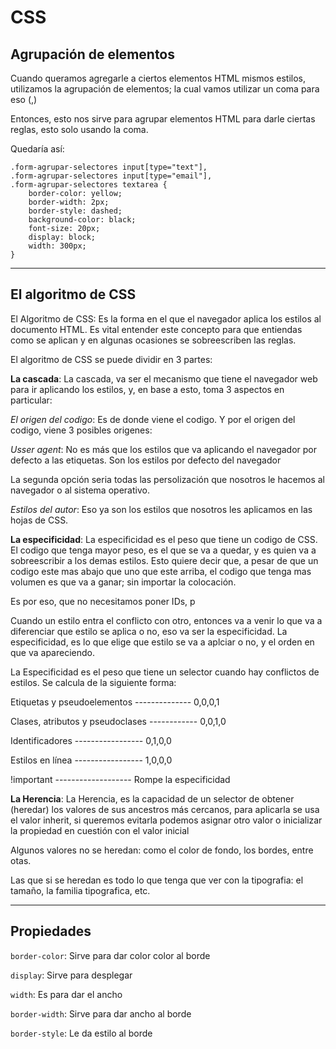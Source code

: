 # CSS

## Agrupación de elementos

Cuando queramos agregarle a ciertos elementos HTML mismos estilos, utilizamos la agrupación de elementos; la cual vamos utilizar un coma para eso (,)

Entonces, esto nos sirve para agrupar elementos HTML para darle ciertas reglas, esto solo usando la coma. 

Quedaría así:
```
.form-agrupar-selectores input[type="text"],
.form-agrupar-selectores input[type="email"],
.form-agrupar-selectores textarea {
    border-color: yellow;
    border-width: 2px;
    border-style: dashed;
    background-color: black;
    font-size: 20px;
    display: block;
    width: 300px;
}
```

---

## El algoritmo de CSS

El Algoritmo de CSS: Es la forma en el que el navegador aplica los estilos al documento HTML. Es vital entender este concepto para que entiendas como se aplican y en algunas ocasiones se sobreescriben las reglas.

El algoritmo de CSS se puede dividir en 3 partes:

**La cascada**: La cascada, va ser el mecanismo que tiene el navegador web para ir aplicando los estilos, y, en base a esto, toma 3 aspectos en particular:

*El origen del codigo*: Es de donde viene el codigo. Y por el origen del codigo, viene 3 posibles origenes: 

   *Usser agent*: No es más que los estilos que va aplicando el navegador por defecto a las etiquetas. Son los estilos por defecto del navegador

   La segunda opción seria todas las persolización que nosotros le hacemos al navegador o al sistema operativo.

   *Estilos del autor*: Eso ya son los estilos que nosotros les aplicamos en las hojas de CSS.


**La especificidad**: La especificidad es el peso que tiene un codigo de CSS. El codigo que tenga mayor peso, es el que se va a quedar, y es quien va a sobreescribir a los demas estilos.
Esto quiere decir que, a pesar de que un codigo este mas abajo que uno que este arriba, el codigo que tenga mas volumen es que va a ganar; sin importar la colocación.

Es por eso, que no necesitamos poner IDs, p

Cuando un estilo entra el conflicto con otro, entonces va a venir lo que va a diferenciar que estilo se aplica o no, eso va ser la especificidad. La especificidad, es lo que elige que estilo se va a aplciar o no, y el orden en que va apareciendo. 

La Especificidad es el peso que tiene un selector cuando hay conflictos de estilos. Se calcula de la siguiente forma:

Etiquetas y pseudoelementos -------------- 0,0,0,1

Clases, atributos y pseudoclases ------------ 0,0,1,0

Identificadores ----------------- 0,1,0,0

Estilos en línea ----------------- 1,0,0,0

!important ------------------- Rompe la especificidad


**La Herencia**: La Herencia, es la capacidad de un selector de obtener (heredar) los valores de sus ancestros más cercanos, para aplicarla se usa el valor inherit, si queremos evitarla podemos asignar otro valor o inicializar la propiedad en cuestión con el valor inicial

Algunos valores no se heredan: como el color de fondo, los bordes, entre otas. 

Las que si se heredan es todo lo que tenga que ver con la tipografia: el tamaño, la familia tipografica, etc.



---

## Propiedades

`border-color`: Sirve para dar color color al borde

`display`: Sirve para desplegar

`width`: Es para dar el ancho

`border-width`: Sirve para dar ancho al borde

`border-style`: Le da estilo al borde
